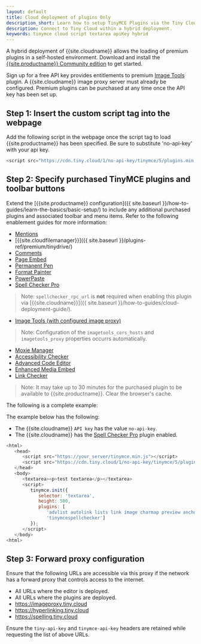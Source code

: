 ```yaml
---
layout: default
title: Cloud deployment of plugins Only
description_short: Learn how to setup TinyMCE Plugins via the Tiny Cloud.
description: Connect to Tiny Cloud within a hybrid deployment.
keywords: tinymce cloud script textarea apiKey hybrid
---
```


A hybrid deployment of {{site.cloudname}} allows the loading of premium plugins in a self-hosted environment. Download and install the [{{site.productname}} Community edition]({{site.gettiny}}/) to get started.

Sign up for a free API key provides entitlements to premium [Image Tools]({{site.baseurl}}/plugins-ref/opensource/imagetools/) plugin. A {{site.cloudname}} image proxy server must already be configured. Premium plugins can be purchased at any time once the API key has been set up.

## Step 1: Insert the custom script tag into the webpage

Add the following script in the webpage once the script tag to load {{site.productname}} has been specified. Be sure to substitute 'no-api-key' with your api key.

```js
<script src="https://cdn.tiny.cloud/1/no-api-key/tinymce/5/plugins.min.js" referrerpolicy="origin"></script>
```

## Step 2: Specify purchased TinyMCE plugins and toolbar buttons

Extend the [{{site.productname}} configuration]({{ site.baseurl }}/how-to-guides/learn-the-basics/basic-setup/) to include any additional purchased plugins and associated toolbar and menu items. Refer to the following enablement guides for more information:

* [Mentions]({{site.baseurl}}/plugins-ref/premium/mentions/)
* [{{site.cloudfilemanager}}]({{ site.baseurl }}/plugins-ref/premium/tinydrive/)
* [Comments]({{site.baseurl}}/plugins-ref/premium/comments/)
* [Page Embed]({{site.baseurl}}/plugins-ref/premium/pageembed/)
* [Permanent Pen]({{site.baseurl}}/plugins-ref/premium/permanentpen/)
* [Format Painter]({{site.baseurl}}/plugins-ref/premium/formatpainter/)
* [PowerPaste]({{site.baseurl}}/plugins-ref/premium/powerpaste/)
* [Spell Checker Pro]({{site.baseurl}}/plugins-ref/premium/tinymcespellchecker/)

> Note: `spellchecker_rpc_url` is **not** required when enabling this plugin via [{{site.cloudname}}]({{ site.baseurl }}/how-to-guides/cloud-deployment-guide/).

* [Image Tools (with configured image proxy)]({{site.baseurl}}/plugins-ref/opensource/imagetools/)

> Note: Configuration of the `imagetools_cors_hosts` and `imagetools_proxy` properties occurrs automatically.

* [Moxie Manager]({{site.baseurl}}/plugins-ref/premium/moxiemanager/)
* [Accessibility Checker]({{site.baseurl}}/plugins-ref/premium/a11ychecker/)
* [Advanced Code Editor]({{site.baseurl}}/plugins-ref/premium/advcode/)
* [Enhanced Media Embed]({{site.baseurl}}/plugins-ref/premium/mediaembed/)
* [Link Checker]({{site.baseurl}}/plugins-ref/premium/linkchecker/)

> Note: It may take up to 30 minutes for the purchased plugin to be available to {{site.productname}}. Clear the browser's cache.

The following is a complete example:

The example below has the following:

* The {{site.cloudname}} `API key` has the value `no-api-key`.
* The {{site.cloudname}} has the [Spell Checker Pro]({{site.baseurl}}/plugins-ref/premium/tinymcespellchecker/) plugin enabled.

```js
<html>
   <head>
      <script src="https://your_server/tinymce.min.js"></script>
      <script src="https://cdn.tiny.cloud/1/no-api-key/tinymce/5/plugins.min.js" referrerpolicy="origin"></script>
   </head>
   <body>
      <textarea><p>test textarea</p></textarea>
      <script>
         tinymce.init({
            selector: 'textarea',
            height: 500,
            plugins: [
               'advlist autolink lists link image charmap preview anchor pagebreak',
               'tinymcespellchecker']
         });
      </script>
   </body>
<html>
```

## Step 3: Forward proxy configuration
Ensure that the following URLs are accessible via this proxy if the network has a forward proxy that controls access to the internet.

* All URLs where the editor is deployed.
* All URLs where the plugins are deployed.
* https://imageproxy.tiny.cloud
* https://hyperlinking.tiny.cloud
* https://spelling.tiny.cloud

Ensure the `tiny-api-key` and `tinymce-api-key` headers are retained while requesting the list of above URLs.
